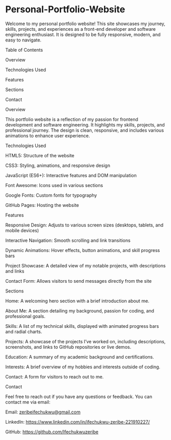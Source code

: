 # Personal-Portfolio-Website

Welcome to my personal portfolio website! This site showcases my journey, skills, projects, and experiences as a front-end developer and software engineering enthusiast. It is designed to be fully responsive, modern, and easy to navigate.

Table of Contents

Overview

Technologies Used

Features

Sections

Contact

Overview

This portfolio website is a reflection of my passion for frontend development and software engineering. It highlights my skills, projects, and professional journey. The design is clean, responsive, and includes various animations to enhance user experience.

Technologies Used

HTML5: Structure of the website

CSS3: Styling, animations, and responsive design

JavaScript (ES6+): Interactive features and DOM manipulation

Font Awesome: Icons used in various sections

Google Fonts: Custom fonts for typography

GitHub Pages: Hosting the website

Features

Responsive Design: Adjusts to various screen sizes (desktops, tablets, and mobile devices)

Interactive Navigation: Smooth scrolling and link transitions

Dynamic Animations: Hover effects, button animations, and skill progress bars

Project Showcase: A detailed view of my notable projects, with descriptions and links

Contact Form: Allows visitors to send messages directly from the site

Sections

Home: A welcoming hero section with a brief introduction about me.

About Me: A section detailing my background, passion for coding, and professional goals.

Skills: A list of my technical skills, displayed with animated progress bars and radial charts.

Projects: A showcase of the projects I’ve worked on, including descriptions, screenshots, and links to GitHub repositories or live demos.

Education: A summary of my academic background and certifications.

Interests: A brief overview of my hobbies and interests outside of coding.

Contact: A form for visitors to reach out to me.

Contact

Feel free to reach out if you have any questions or feedback. You can contact me via email:

Email: zeribeifechukwu@gmail.com

LinkedIn: https://www.linkedin.com/in/ifechukwu-zeribe-221910227/

GitHub: https://github.com/Ifechukwuzeribe
